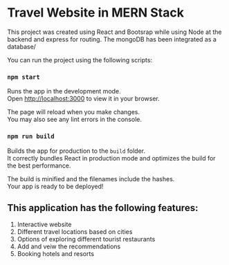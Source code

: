 # Travel Website in MERN Stack

This project was created using React and Bootsrap while using Node at the backend and express for routing. The mongoDB has been integrated as a database/

You can run the project using the following scripts:

### `npm start`

Runs the app in the development mode.\
Open [http://localhost:3000](http://localhost:3000) to view it in your browser.

The page will reload when you make changes.\
You may also see any lint errors in the console.

### `npm run build`

Builds the app for production to the `build` folder.\
It correctly bundles React in production mode and optimizes the build for the best performance.

The build is minified and the filenames include the hashes.\
Your app is ready to be deployed!


## This application has the following features:

1) Interactive website
2) Different travel locations based on cities
3) Options of exploring different tourist restaurants
4) Add and veiw the recommendations
5) Booking hotels and resorts

